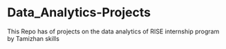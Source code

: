 # Data_Analytics-Projects
This Repo has of projects on the data analytics of RISE internship program by Tamizhan skills
